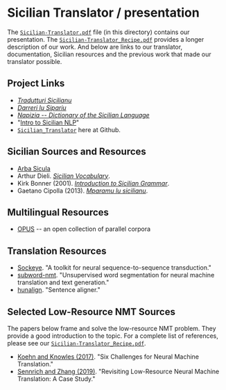 # Sicilian Translator / presentation

The [`Sicilian-Translator.pdf`](./Sicilian-Translator.pdf) file (in this directory) contains our presentation.  The [`Sicilian-Translator_Recipe.pdf`](./Sicilian-Translator_Recipe.pdf) provides a longer description of our work.  And below are links to our translator, documentation, Sicilian resources and the previous work that made our translator possible.

## Project Links

* [_Tradutturi Sicilianu_](https://translate.napizia.com)
* [_Darreri lu Sipariu_](https://translate.napizia.com/cgi-bin/darreri.pl)
* [_Napizia -- Dictionary of the Sicilian Language_](https://www.napizia.com/index.shtml)
* "[Intro to Sicilian NLP](https://www.doviak.net/pages/ml-sicilian/index.shtml)"
* [`Sicilian_Translator`](https://github.com/ewdowiak/Sicilian_Translator) here at Github.


## Sicilian Sources and Resources

* [Arba Sicula](https://www.arbasicula.org/)
* Arthur Dieli. [_Sicilian Vocabulary_](http://www.dieli.net/SicilyPage/SicilianLanguage/Vocabulary.html).
* Kirk Bonner (2001). [_Introduction to Sicilian Grammar_](http://www.arbasicula.org/LegasOnlineStore.html\#!/28-An-Introduction-to-Sicilian-Grammar-by-J-K-Kirk-Bonner-Edited-by-Gaetano-Cipolla/p/82865123/category=0).
* Gaetano Cipolla (2013). [_Mparamu lu sicilianu_](http://www.arbasicula.org/LegasOnlineStore.html\#!/26-Learn-Sicilian-Mparamu-lu-sicilianu-by-Gaetano-Cipolla/p/82865121/category=0).


## Multilingual Resources

* [OPUS](http://opus.nlpl.eu/) -- an open collection of parallel corpora


## Translation Resources

* [Sockeye](https://awslabs.github.io/sockeye/). "A toolkit for neural sequence-to-sequence transduction."
* [subword-nmt](https://github.com/rsennrich/subword-nmt). "Unsupervised word segmentation for neural machine translation and text generation."
* [hunalign](https://github.com/danielvarga/hunalign). "Sentence aligner."


## Selected Low-Resource NMT Sources

The papers below frame and solve the low-resource NMT problem.  They provide a good introduction to the topic.  For a complete list of references, please see our [`Sicilian-Translator_Recipe.pdf`](./Sicilian-Translator_Recipe.pdf).

* [Koehn and Knowles (2017)](https://arxiv.org/abs/1706.03872). "Six Challenges for Neural Machine Translation."
* [Sennrich and Zhang (2019)](https://arxiv.org/abs/1905.11901). "Revisiting Low-Resource Neural Machine Translation: A Case Study."
